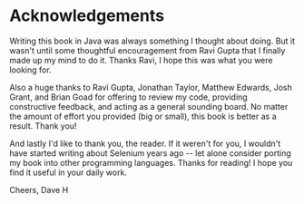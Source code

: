 # Acknowledgements

Writing this book in Java was always something I thought about doing. But it wasn't until some thoughtful encouragement from Ravi Gupta that I finally made up my mind to do it. Thanks Ravi, I hope this was what you were looking for.

Also a huge thanks to Ravi Gupta, Jonathan Taylor, Matthew Edwards, Josh Grant, and Brian Goad for offering to review my code, providing constructive feedback, and acting as a general sounding board. No matter the amount of effort you provided (big or small), this book is better as a result. Thank you!

And lastly I'd like to thank you, the reader. If it weren't for you, I wouldn't have started writing about Selenium years ago -- let alone consider porting my book into other programming languages. Thanks for reading! I hope you find it useful in your daily work.


Cheers,
Dave H
